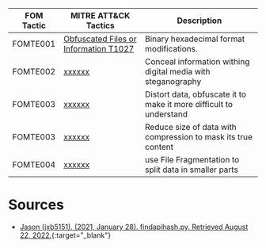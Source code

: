 
| FOM Tactic | MITRE ATT&CK Tactics | Description |
|------------|---------------------|-------------|
| FOMTE001   | [Obfuscated Files or Information T1027](https://attack.mitre.org/techniques/T1027/) |Binary hexadecimal format modifications. |
| FOMTE002  | [xxxxxx](https://attack.mitre.org/techniques/T1xxx/) |Conceal information withing digital media with steganography |
| FOMTE003  | [xxxxxx](https://attack.mitre.org/techniques/T1xxx/) |Distort data, obfuscate it to make it more difficult to understand |
| FOMTE003  | [xxxxxx](https://attack.mitre.org/techniques/T1xxx/) |Reduce size of data with compression to mask its true content |
| FOMTE004  | [xxxxxx](https://attack.mitre.org/techniques/T1xxx/) |use File Fragmentation to split data in smaller parts|




# Sources 
- [Jason (jxb5151). (2021, January 28). findapihash.py. Retrieved August 22, 2022.](https://github.com/MITRECND/malchive/blob/main/malchive/utilities/findapihash.py){:target="_blank"}
